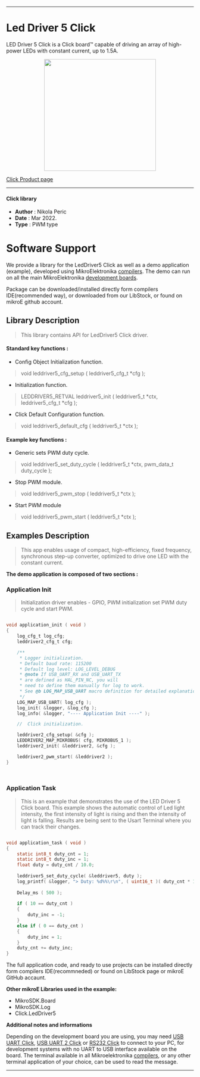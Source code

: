 
---
# Led Driver 5 Click

LED Driver 5 Click is a Click board™ capable of driving an array of high-power LEDs with constant current, up to 1.5A. 

<p align="center">
  <img src="https://download.mikroe.com/images/click_for_ide/leddriver5_click.png" height=300px>
</p>

[Click Product page](https://www.mikroe.com/led-driver-5-click)

---


#### Click library 

- **Author**        : Nikola Peric
- **Date**          : Mar 2022.
- **Type**          : PWM type


# Software Support

We provide a library for the LedDriver5 Click 
as well as a demo application (example), developed using MikroElektronika 
[compilers](https://shop.mikroe.com/compilers). 
The demo can run on all the main MikroElektronika [development boards](https://shop.mikroe.com/development-boards).

Package can be downloaded/installed directly form compilers IDE(recommended way), or downloaded from our LibStock, or found on mikroE github account. 

## Library Description

> This library contains API for LedDriver5 Click driver.

#### Standard key functions :

- Config Object Initialization function.
> void leddriver5_cfg_setup ( leddriver5_cfg_t *cfg ); 
 
- Initialization function.
> LEDDRIVER5_RETVAL leddriver5_init ( leddriver5_t *ctx, leddriver5_cfg_t *cfg );

- Click Default Configuration function.
> void leddriver5_default_cfg ( leddriver5_t *ctx );


#### Example key functions :

- Generic sets PWM duty cycle.
> void leddriver5_set_duty_cycle ( leddriver5_t *ctx, pwm_data_t duty_cycle );
 
- Stop PWM module.
> void leddriver5_pwm_stop ( leddriver5_t *ctx );

- Start PWM module
> void leddriver5_pwm_start ( leddriver5_t *ctx );

## Examples Description

> This app enables usage of compact, high-efficiency, fixed frequency,
> synchronous step-up converter, optimized to drive one LED with the constant current.

**The demo application is composed of two sections :**

### Application Init 

> Initialization driver enables - GPIO,
> PWM initialization set PWM duty cycle and start PWM. 

```c

void application_init ( void )
{
    log_cfg_t log_cfg;
    leddriver2_cfg_t cfg;

    /** 
     * Logger initialization.
     * Default baud rate: 115200
     * Default log level: LOG_LEVEL_DEBUG
     * @note If USB_UART_RX and USB_UART_TX 
     * are defined as HAL_PIN_NC, you will 
     * need to define them manually for log to work. 
     * See @b LOG_MAP_USB_UART macro definition for detailed explanation.
     */
    LOG_MAP_USB_UART( log_cfg );
    log_init( &logger, &log_cfg );
    log_info( &logger, "---- Application Init ----" );

    //  Click initialization.

    leddriver2_cfg_setup( &cfg );
    LEDDRIVER2_MAP_MIKROBUS( cfg, MIKROBUS_1 );
    leddriver2_init( &leddriver2, &cfg );

    leddriver2_pwm_start( &leddriver2 );
}

  
```

### Application Task

>  This is an example that demonstrates the use of the LED Driver 5 Click board.
>  This example shows the automatic control of Led light intensity,
>  the first intensity of light is rising and then the intensity of light is falling.
>  Results are being sent to the Usart Terminal where you can track their changes.

```c

void application_task ( void )
{
    static int8_t duty_cnt = 1;
    static int8_t duty_inc = 1;
    float duty = duty_cnt / 10.0;
    
    leddriver5_set_duty_cycle( &leddriver5, duty );
    log_printf( &logger, "> Duty: %d%%\r\n", ( uint16_t )( duty_cnt * 10 ) );
    
    Delay_ms ( 500 );
    
    if ( 10 == duty_cnt ) 
    {
        duty_inc = -1;
    }
    else if ( 0 == duty_cnt ) 
    {
        duty_inc = 1;
    }
    duty_cnt += duty_inc;
}

```


The full application code, and ready to use projects can be  installed directly form compilers IDE(recommneded) or found on LibStock page or mikroE GitHub accaunt.

**Other mikroE Libraries used in the example:** 

- MikroSDK.Board
- MikroSDK.Log
- Click.LedDriver5

**Additional notes and informations**

Depending on the development board you are using, you may need 
[USB UART Click](https://shop.mikroe.com/usb-uart-click), 
[USB UART 2 Click](https://shop.mikroe.com/usb-uart-2-click) or 
[RS232 Click](https://shop.mikroe.com/rs232-click) to connect to your PC, for 
development systems with no UART to USB interface available on the board. The 
terminal available in all Mikroelektronika 
[compilers](https://shop.mikroe.com/compilers), or any other terminal application 
of your choice, can be used to read the message.



---

